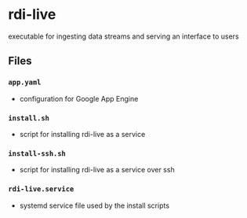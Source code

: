 # rdi-live
executable for ingesting data streams and serving an interface to users

## Files
### `app.yaml`
* configuration for Google App Engine

### `install.sh`
* script for installing rdi-live as a service

### `install-ssh.sh`
* script for installing rdi-live as a service over ssh

### `rdi-live.service`
* systemd service file used by the install scripts

